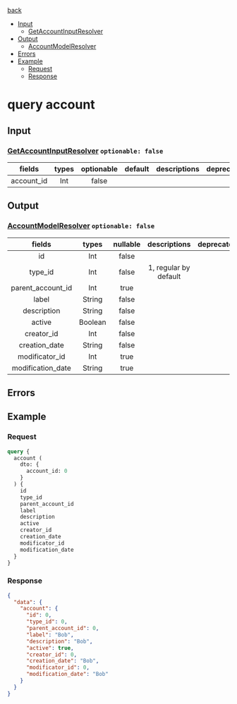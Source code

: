[back](../tableOfContent.md)
* [Input](#input)
  * [GetAccountInputResolver](#getaccountinputresolver-optionable-false)
* [Output](#output)
  * [AccountModelResolver](#accountmodelresolver-optionable-false)
* [Errors](#errors)
* [Example](#example)
  * [Request](#request)
  * [Response](#response)

# query account
 
## Input
### [GetAccountInputResolver](../assets/inputs/getaccountinputresolver.md) `optionable: false`
| fields |types |optionable |default |descriptions |deprecated |
| :----:  |:---:  |:--------:  |:-----:  |:----------:  |:--------:  |
| account_id |Int |false | | | 

## Output
### [AccountModelResolver](../assets/types/accountmodelresolver.md) `optionable: false`
| fields |types |nullable |descriptions |deprecated |
| :----:  |:---:  |:--------:  |:----------:  |:--------:  |
| id |Int |false | | |
| type_id |Int |false |1, regular by default | |
| parent_account_id |Int |true | | |
| label |String |false | | |
| description |String |false | | |
| active |Boolean |false | | |
| creator_id |Int |false | | |
| creation_date |String |false | | |
| modificator_id |Int |true | | |
| modification_date |String |true | | 

## Errors
## Example
### Request
```graphql
query {
  account (
    dto: {
      account_id: 0
    }
  ) {
    id
    type_id
    parent_account_id
    label
    description
    active
    creator_id
    creation_date
    modificator_id
    modification_date
  }
}
```
### Response
```json
{
  "data": {
    "account": {
      "id": 0,
      "type_id": 0,
      "parent_account_id": 0,
      "label": "Bob",
      "description": "Bob",
      "active": true,
      "creator_id": 0,
      "creation_date": "Bob",
      "modificator_id": 0,
      "modification_date": "Bob"
    }
  }
}
```